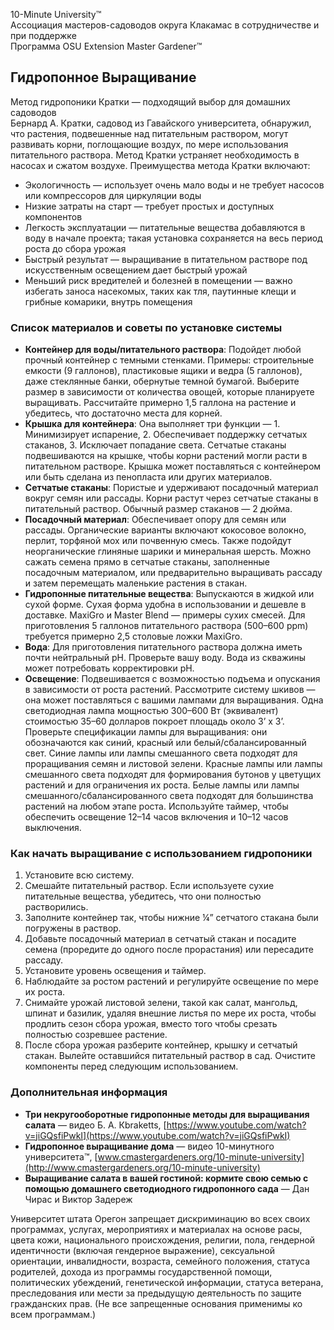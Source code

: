 10-Minute University™  
Ассоциация мастеров-садоводов округа Клакамас в сотрудничестве и при поддержке  
Программа OSU Extension Master Gardener™  

## Гидропонное Выращивание  
Метод гидропоники Кратки — подходящий выбор для домашних садоводов  
Бернард А. Кратки, садовод из Гавайского университета, обнаружил, что растения, подвешенные над питательным раствором, могут развивать корни, поглощающие воздух, по мере использования питательного раствора. Метод Кратки устраняет необходимость в насосах и сжатом воздухе. Преимущества метода Кратки включают:  
- Экологичность — использует очень мало воды и не требует насосов или компрессоров для циркуляции воды  
- Низкие затраты на старт — требует простых и доступных компонентов  
- Легкость эксплуатации — питательные вещества добавляются в воду в начале проекта; такая установка сохраняется на весь период роста до сбора урожая  
- Быстрый результат — выращивание в питательном растворе под искусственным освещением дает быстрый урожай  
- Меньший риск вредителей и болезней в помещении — важно избегать заноса насекомых, таких как тля, паутинные клещи и грибные комарики, внутрь помещения  

### Список материалов и советы по установке системы  
- **Контейнер для воды/питательного раствора**: Подойдет любой прочный контейнер с темными стенками. Примеры: строительные емкости (9 галлонов), пластиковые ящики и ведра (5 галлонов), даже стеклянные банки, обернутые темной бумагой. Выберите размер в зависимости от количества овощей, которые планируете выращивать. Рассчитайте примерно 1,5 галлона на растение и убедитесь, что достаточно места для корней.  
- **Крышка для контейнера**: Она выполняет три функции — 1. Минимизирует испарение, 2. Обеспечивает поддержку сетчатых стаканов, 3. Исключает попадание света. Сетчатые стаканы подвешиваются на крышке, чтобы корни растений могли расти в питательном растворе. Крышка может поставляться с контейнером или быть сделана из пенопласта или других материалов.  
- **Сетчатые стаканы**: Пористые и удерживают посадочный материал вокруг семян или рассады. Корни растут через сетчатые стаканы в питательный раствор. Обычный размер стаканов — 2 дюйма.  
- **Посадочный материал**: Обеспечивает опору для семян или рассады. Органические варианты включают кокосовое волокно, перлит, торфяной мох или почвенную смесь. Также подойдут неорганические глиняные шарики и минеральная шерсть. Можно сажать семена прямо в сетчатые стаканы, заполненные посадочным материалом, или предварительно выращивать рассаду и затем перемещать маленькие растения в стакан.  
- **Гидропонные питательные вещества**: Выпускаются в жидкой или сухой форме. Сухая форма удобна в использовании и дешевле в доставке. MaxiGro и Master Blend — примеры сухих смесей. Для приготовления 5 галлонов питательного раствора (500–600 ppm) требуется примерно 2,5 столовые ложки MaxiGro.  
- **Вода**: Для приготовления питательного раствора должна иметь почти нейтральный pH. Проверьте вашу воду. Вода из скважины может потребовать корректировки pH.  
- **Освещение**: Подвешивается с возможностью подъема и опускания в зависимости от роста растений. Рассмотрите систему шкивов — она может поставляться с вашими лампами для выращивания. Одна светодиодная лампа мощностью 300–600 Вт (эквивалент) стоимостью 35–60 долларов покроет площадь около 3’ x 3’. Проверьте спецификации лампы для выращивания: они обозначаются как синий, красный или белый/сбалансированный свет. Синие лампы или лампы смешанного света подходят для проращивания семян и листовой зелени. Красные лампы или лампы смешанного света подходят для формирования бутонов у цветущих растений и для ограничения их роста. Белые лампы или лампы смешанного/сбалансированного света подходят для большинства растений на любом этапе роста. Используйте таймер, чтобы обеспечить освещение 12–14 часов включения и 10–12 часов выключения.  

### Как начать выращивание с использованием гидропоники  
1. Установите всю систему.  
2. Смешайте питательный раствор. Если используете сухие питательные вещества, убедитесь, что они полностью растворились.  
3. Заполните контейнер так, чтобы нижние ¼” сетчатого стакана были погружены в раствор.  
4. Добавьте посадочный материал в сетчатый стакан и посадите семена (проредите до одного после прорастания) или пересадите рассаду.  
5. Установите уровень освещения и таймер.  
6. Наблюдайте за ростом растений и регулируйте освещение по мере их роста.  
7. Снимайте урожай листовой зелени, такой как салат, мангольд, шпинат и базилик, удаляя внешние листья по мере их роста, чтобы продлить сезон сбора урожая, вместо того чтобы срезать полностью созревшее растение.  
8. После сбора урожая разберите контейнер, крышку и сетчатый стакан. Вылейте оставшийся питательный раствор в сад. Очистите компоненты перед следующим использованием.  

### Дополнительная информация  
- **Три некругооборотные гидропонные методы для выращивания салата** — видео Б. А. Кbraketts, [https://www.youtube.com/watch?v=jiGQsfiPwkI](https://www.youtube.com/watch?v=jiGQsfiPwkI)  
- **Гидропонное выращивание дома** — видео 10-минутного университета™, [www.cmastergardeners.org/10-minute-university](http://www.cmastergardeners.org/10-minute-university)  
- **Выращивание салата в вашей гостиной: кормите свою семью с помощью домашнего светодиодного гидропонного сада** — Дан Чирас и Виктор Задереж  

Университет штата Орегон запрещает дискриминацию во всех своих программах, услугах, мероприятиях и материалах на основе расы, цвета кожи, национального происхождения, религии, пола, гендерной идентичности (включая гендерное выражение), сексуальной ориентации, инвалидности, возраста, семейного положения, статуса родителей, дохода из программы государственной помощи, политических убеждений, генетической информации, статуса ветерана, преследования или мести за предыдущую деятельность по защите гражданских прав. (Не все запрещенные основания применимы ко всем программам.)